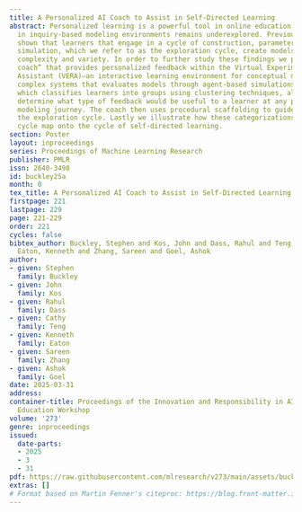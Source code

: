 ```yaml
---
title: A Personalized AI Coach to Assist in Self-Directed Learning
abstract: Personalized learning is a powerful tool in online education, yet its application
  in inquiry-based modeling environments remains underexplored. Previous work has
  shown that learners that engage in a cycle of construction, parameterization, and
  simulation, which we refer to as the exploration cycle, create models with higher
  complexity and variety. In order to further study these findings we present an “exploration
  coach” that provides personalized feedback within the Virtual Experimental Research
  Assistant (VERA)—an interactive learning environment for conceptual modeling of
  complex systems that evaluates models through agent-based simulations. Our architecture,
  which classifies learners into groups using clustering techniques, allows us to
  determine what type of feedback would be useful to a learner at any point in their
  modeling journey. The coach then uses procedural scaffolding to guide learners through
  the exploration cycle. Lastly we illustrate how these categorizations and the exploration
  cycle map onto the cycle of self-directed learning.
section: Poster
layout: inproceedings
series: Proceedings of Machine Learning Research
publisher: PMLR
issn: 2640-3498
id: buckley25a
month: 0
tex_title: A Personalized AI Coach to Assist in Self-Directed Learning
firstpage: 221
lastpage: 229
page: 221-229
order: 221
cycles: false
bibtex_author: Buckley, Stephen and Kos, John and Dass, Rahul and Teng, Cathy and
  Eaton, Kenneth and Zhang, Sareen and Goel, Ashok
author:
- given: Stephen
  family: Buckley
- given: John
  family: Kos
- given: Rahul
  family: Dass
- given: Cathy
  family: Teng
- given: Kenneth
  family: Eaton
- given: Sareen
  family: Zhang
- given: Ashok
  family: Goel
date: 2025-03-31
address:
container-title: Proceedings of the Innovation and Responsibility in AI-Supported
  Education Workshop
volume: '273'
genre: inproceedings
issued:
  date-parts:
  - 2025
  - 3
  - 31
pdf: https://raw.githubusercontent.com/mlresearch/v273/main/assets/buckley25a/buckley25a.pdf
extras: []
# Format based on Martin Fenner's citeproc: https://blog.front-matter.io/posts/citeproc-yaml-for-bibliographies/
---
```

